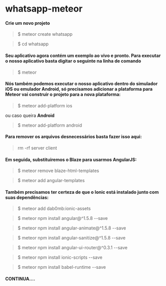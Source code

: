 # whatsapp-meteor

#### Crie um novo projeto

> $ meteor create whatsapp

> $ cd whatsapp
  
#### Seu aplicativo agora contém um exemplo ao vivo e pronto. Para executar o nosso aplicativo basta digitar o seguinte na linha de comando
  
  > $ meteor
  
#### Nós também podemos executar o nosso aplicativo dentro do simulador iOS ou emulador Android, só precisamos adicionar a plataforma para Meteor vai construir o projeto para a nova plataforma:

> $ meteor add-platform ios

ou caso queira <b>Android</b>

> $ meteor add-platform android

#### Para remover os arquivos desnecessários basta fazer isso aqui:

> rm -rf server client

#### Em seguida, substituiremos o Blaze para usarmos AngularJS:

> $ meteor remove blaze-html-templates

> $ meteor add angular-templates

#### Também precisamos ter certeza de que o Ionic está instalado junto com suas dependências:

> $ meteor add dab0mb:ionic-assets

> $ meteor npm install angular@^1.5.8 --save

> $ meteor npm install angular-animate@^1.5.8 --save

> $ meteor npm install angular-sanitize@^1.5.8 --save

> $ meteor npm install angular-ui-router@^0.3.1 --save

> $ meteor npm install ionic-scripts --save

> $ meteor npm install babel-runtime --save


#### CONTINUA....
  
